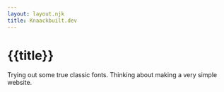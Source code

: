 ```yaml
---
layout: layout.njk
title: Knaackbuilt.dev
---
```


<h1 class="text-3xl font-bold">{{title}}</h1>

<section class="border border-black bg-gray-100 h-24 flex items-center">
Trying out some true classic fonts. Thinking about making a very simple website.
</section>